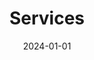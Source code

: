 ---
title: Services
date: 2024-01-01
type: landing

design:
  # Default section spacing
  spacing: "6rem"

sections:
  - block: hero
    content:
      title: Our Geospatial Services
      text: Comprehensive Solutions for Your Spatial Data Needs
    design:
      css_class: "dark"
      background:
        color: "navy"
        image:
          filename: bg-triangles.svg
          filters:
            brightness: 0.5
          size: cover
          position: center
  - block: features
    id: services
    content:
      title: Core Service Areas
      text: "We provide end-to-end geospatial solutions tailored to your industry needs"
      items:
        - name: "GIS Development"
          icon: computer-desktop
          description: "Custom Geographic Information System development and implementation for complex spatial data management and analysis."
        - name: "Remote Sensing"
          icon: globe-alt
          description: "Advanced satellite imagery analysis and processing for environmental monitoring, urban planning, and resource management."
        - name: "Spatial Analytics"
          icon: chart-bar
          description: "Deep spatial analysis and modeling to extract insights from geographic data and predict trends."
        - name: "Web Mapping"
          icon: map
          description: "Interactive web mapping applications that make your spatial data accessible across your organization."
        - name: "Data Integration"
          icon: arrows-pointing-in
          description: "Seamlessly integrate diverse geospatial data sources into unified, accessible platforms."
        - name: "Consulting & Strategy"
          icon: user-bolt
          description: "Expert guidance on geospatial technology strategy, implementation, and best practices."
  - block: features
    id: industries
    content:
      title: Industry Solutions
      text: "Specialized geospatial applications for specific sectors"
      items:
        - name: "Urban Planning"
          icon: building-office
          description: "Smart city development, zoning analysis, infrastructure planning using advanced spatial modeling."
        - name: "Environmental Monitoring"
          icon: leaf
          description: "Deforestation tracking, pollution monitoring, climate change impact assessment."
        - name: "Natural Resources"
          icon: cube-transparent
          description: "Mining, forestry, and energy sector applications for resource management and optimization."
        - name: "Transportation"
          icon: truck
          description: "Route optimization, traffic analysis, infrastructure planning using GIS and spatial algorithms."
        - name: "Agriculture"
          icon: fire
          description: "Precision agriculture, crop monitoring, soil analysis using satellite and drone imagery."
        - name: "Disaster Management"
          icon: exclamation-triangle
          description: "Risk assessment, emergency response mapping, evacuation planning using real-time spatial data."
    design:
      css_class: "bg-gray-100 dark:bg-gray-900"
  - block: features
    id: pricing
    content:
      title: Service Packages
      text: "Flexible options to meet your geospatial project needs"
      items:
        - name: "Starter Package"
          icon: clipboard
          description: |
            **Price:** Contact Us for initial assessments
            **Services:**
            - Basic GIS analysis
            - Data visualization
            - Web mapping basics
            - Email support
            **Ideal for:** Small projects and initial assessments
        - name: "Professional Package"
          icon: clipboard-check
          description: |
            **Price:** Custom pricing for ongoing projects
            **Services:**
            - Advanced spatial analytics
            - Custom development
            - API integration
            - Priority support
            - Training included
            **Ideal for:** Medium to large ongoing projects
        - name: "Enterprise Solution"
          icon: server
          description: |
            **Price:** Custom pricing for comprehensive solutions
            **Services:**
            - Complete system integration
            - Dedicated team
            - SLA guaranteed
            - On-site support
            - Custom training
            **Ideal for:** Large organizations with complex needs
    design:
      # Reduce spacing
      spacing:
        padding: ["2rem", 0, "2rem", 0]
  - block: cta-card
    content:
      title: Ready to Transform Your Spatial Data?
      text: "Contact us to discuss how our geospatial services can solve your specific business challenges."
      button:
        text: "Get in Touch"
        url: "/contact/"
    design:
      card:
        css_class: "bg-primary-300"
---